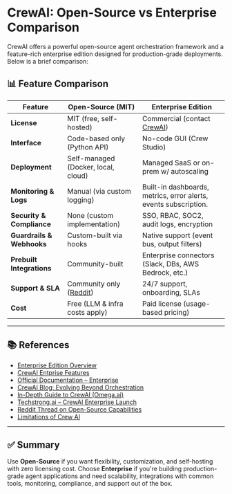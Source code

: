 # CrewAI: Open-Source vs Enterprise Comparison

CrewAI offers a powerful open-source agent orchestration framework and a feature-rich enterprise edition designed for production-grade deployments. Below is a brief comparison:

## 📊 Feature Comparison

| Feature                            | Open-Source (MIT)                                           | Enterprise Edition                                          |
|-----------------------------------|-------------------------------------------------------------|-------------------------------------------------------------|
| **License**                       | MIT (free, self-hosted)                                     | Commercial (contact [CrewAI](https://crewai.com/enterprise)) |
| **Interface**                     | Code-based only (Python API)                                | No-code GUI (Crew Studio)                                  |
| **Deployment**                    | Self-managed (Docker, local, cloud)                         | Managed SaaS or on-prem w/ autoscaling                     |
| **Monitoring & Logs**             | Manual (via custom logging)                                | Built-in dashboards, metrics, error alerts, events subscription.                |
| **Security & Compliance**         | None (custom implementation)                               | SSO, RBAC, SOC2, audit logs, encryption                    |
| **Guardrails & Webhooks**         | Custom-built via hooks                                     | Native support (event bus, output filters)                 |
| **Prebuilt Integrations**         | Community-built                                            | Enterprise connectors (Slack, DBs, AWS Bedrock, etc.)      |
| **Support & SLA**                 | Community only ([Reddit](https://www.reddit.com/r/crewai)) | 24/7 support, onboarding, SLAs                             |
| **Cost**                          | Free (LLM & infra costs apply)                             | Paid license (usage-based pricing)                         |

---

## 📚 References

- [Enterprise Edition Overview](https://crewai.com/enterprise)
- [CrewAI Entprise Features](https://github.com/crewAIInc/crewAI)
- [Official Documentation – Enterprise](https://docs.crewai.com/enterprise/introduction)
- [CrewAI Blog: Evolving Beyond Orchestration](https://blog.crewai.com/how-crewai-is-evolving-beyond-orchestration-to-create-the-most-powerful-agentic-ai-platform/)
- [In-Depth Guide to CrewAI (Omega.ai)](https://o-mega.ai/articles/crewai-an-extremely-in-depth-guide-2025-10-000-words)
- [Techstrong.ai – CrewAI Enterprise Launch](https://techstrong.ai/articles/crewai-makes-enterprise-edition-of-ai-agent-management-platform-available/)
- [Reddit Thread on Open-Source Capabilities](https://www.reddit.com/r/crewai/comments/1div4qp/)
- [Limitations of Crew AI](https://smythos.com/developers/agent-comparisons/appian-vs-crewai/)

---

## ✅ Summary

Use **Open-Source** if you want flexibility, customization, and self-hosting with zero licensing cost. 
Choose **Enterprise** if you're building production-grade agent applications and need scalability, integrations with common tools,  monitoring, compliance, and support out of the box.


